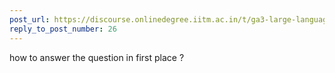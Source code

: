 ```yaml
---
post_url: https://discourse.onlinedegree.iitm.ac.in/t/ga3-large-language-models-discussion-thread-tds-jan-2025/163247/75
reply_to_post_number: 26
---
```

how to answer the question in first place ?